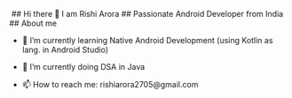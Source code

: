 <body>
  <img src = ""
</body>
## Hi there 👋 I am Rishi Arora
## Passionate Android Developer from India
## About me 
<ul><li>
  🌱 I’m currently learning Native Android Development (using Kotlin as lang. in Android Studio)
</li></ul>
<ul><li>
  🔭 I’m currently doing DSA in Java 
</li></ul>
<ul><li>📫 How to reach me: rishiarora2705@gmail.com</li></ul>


<!--
**Rishi2705/Rishi2705** is a ✨ _special_ ✨ repository because its `README.md` (this file) appears on your GitHub profile.

Here are some ideas to get you started:

- 🔭 I’m currently working on ...
- 🌱 I’m currently learning ...
- 👯 I’m looking to collaborate on ...
- 🤔 I’m looking for help with ...
- 💬 Ask me about ...
- 📫 How to reach me: ...
- 😄 Pronouns: ...
- ⚡ Fun fact: ...
-->
